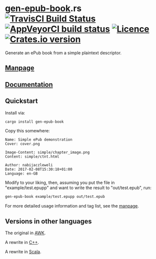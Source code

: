 # [gen-epub-book](https://nabijaczleweli.xyz/content/gen-epub-book).rs [![TravisCI Build Status](https://travis-ci.org/nabijaczleweli/gen-epub-book.rs.svg?branch=master)](https://travis-ci.org/nabijaczleweli/gen-epub-book.rs) [![AppVeyorCI build status](https://ci.appveyor.com/api/projects/status/nf3ee2canlbp28o8/branch/master?svg=true)](https://ci.appveyor.com/project/nabijaczleweli/gen-epub-book-rs/branch/master) [![Licence](https://img.shields.io/badge/license-MIT-blue.svg?style=flat)](LICENSE) [![Crates.io version](http://meritbadge.herokuapp.com/gen-epub-book)](https://crates.io/crates/gen-epub-book)
Generate an ePub book from a simple plaintext descriptor.

## [Manpage](https://cdn.rawgit.com/nabijaczleweli/gen-epub-book/man/gen-epub-book.rs.1.html)
## [Documentation](https://cdn.rawgit.com/nabijaczleweli/gen-epub-book.rs/doc/gen_epub_book/index.html)

## Quickstart

Install via:

```sh
cargo install gen-epub-book
```

Copy this somewhere:

```
Name: Simple ePub demonstration
Cover: cover.png

Image-Content: simple/chapter_image.png
Content: simple/ctnt.html

Author: nabijaczleweli
Date: 2017-02-08T15:30:18+01:00
Language: en-GB
```

Modify to your liking, then, assuming you put the file in "example/test.epupp" and want to write the result to "out/test.epub", run:

```sh
gen-epub-book example/test.epupp out/test.epub
```

For more detailed usage information and tag list, see the [manpage](https://cdn.rawgit.com/nabijaczleweli/gen-epub-book/man/gen-epub-book.rs.1.html).

## Versions in other languages

The original in [AWK](https://github.com/nabijaczleweli/gen-epub-book).

A rewrite in [C++](https://github.com/nabijaczleweli/gen-epub-book.cpp).

A rewrite in [Scala](https://github.com/nabijaczleweli/gen-epub-book.scala).
